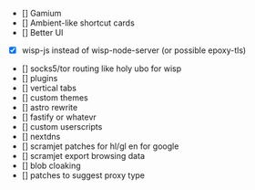 - [] Gamium
- [] Ambient-like shortcut cards
- [] Better UI
- [X] wisp-js instead of wisp-node-server (or possible epoxy-tls)
- [] socks5/tor routing like holy ubo for wisp
- [] plugins
- [] vertical tabs
- [] custom themes
- [] astro rewrite
- [] fastify or whatevr
- [] custom userscripts
- [] nextdns
- [] scramjet patches for hl/gl en for google
- [] scramjet export browsing data
- [] blob cloaking
- [] patches to suggest proxy type